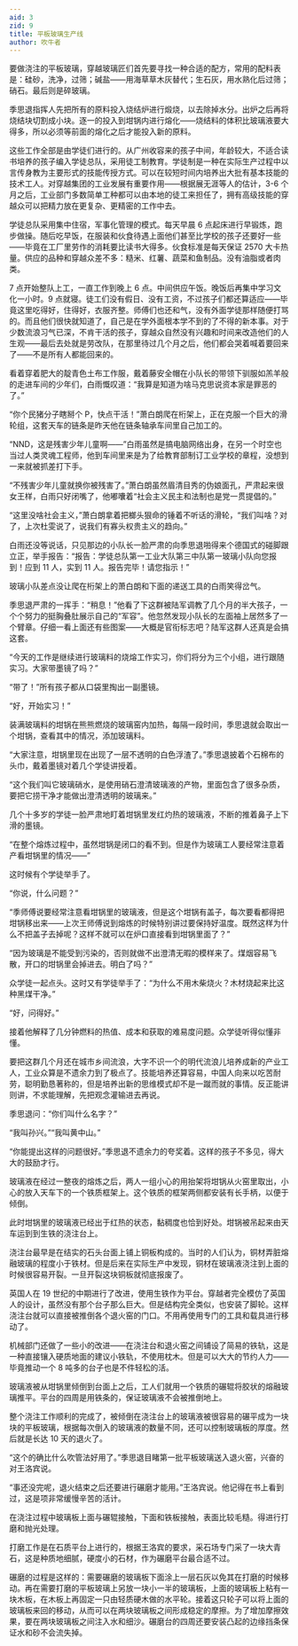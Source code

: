 ```yaml
---
aid: 3
zid: 9
title: 平板玻璃生产线
author: 吹牛者
---
```


要做浇注的平板玻璃，穿越玻璃匠们首先要寻找一种合适的配方，常用的配料表是：硅砂，洗净，过筛；碱盐——用海草草木灰替代；生石灰，用水熟化后过筛；硝石。最后则是碎玻璃。

季思退指挥人先把所有的原料投入烧结炉进行煅烧，以去除掉水分。出炉之后再将烧结块切割成小块。逐一的投入到坩锅内进行熔化——烧结料的体积比玻璃液要大得多，所以必须等前面的熔化之后才能投入新的原料。

这些工作全部是由学徒们进行的。从广州收容来的孩子中间，年龄较大，不适合读书培养的孩子编入学徒总队，采用徒工制教育。学徒制是一种在实际生产过程中以言传身教为主要形式的技能传授方式。可以在较短时间内培养出大批有基本技能的技术工人。对穿越集团的工业发展有重要作用——根据展无涯等人的估计，3-6 个月之后，工业部门多数简单工种都可以由本地的徒工来担任了，拥有高级技能的穿越众可以把精力放在更复杂、更精密的工作中去。

学徒总队采用集中住宿，军事化管理的模式。每天早晨 6 点起床进行早锻炼，跑步做操。随后吃早饭，在服装和伙食待遇上面他们甚至比学校的孩子还要好一些——毕竟在工厂里劳作的消耗要比读书大得多。伙食标准是每天保证 2570 大卡热量。供应的品种和穿越众差不多：糙米、红薯、蔬菜和鱼制品。没有油脂或者肉类。

7 点开始整队上工，一直工作到晚上 6 点。中间供应午饭。晚饭后再集中学习文化一小时。9 点就寝。徒工们没有假日、没有工资，不过孩子们都还算适应——毕竟这里吃得好，住得好，衣服齐整。师傅们也还和气，没有外面学徒那样随便打骂的。而且他们很快就知道了，自己是在学外面根本学不到的了不得的新本事。对于少数流浪习气已深，不肯干活的孩子，穿越众自然没有兴趣和时间来改造他们的人生观——最后去处就是劳改队，在那里待过几个月之后，他们都会哭着喊着要回来了——不是所有人都能回来的。

看着穿着肥大的靛青色土布工作服，戴着藤安全帽在小队长的带领下驯服如羔羊般的走进车间的少年们，白雨慨叹道：“我算是知道为啥马克思说资本家是罪恶的了。”

“你个民猪分子瞎掰个 P，快点干活！”萧白朗爬在桁架上，正在克服一个巨大的滑轮组，这套天车的链条是昨天他在链条轴承车间里自己加工的。

“NND，这是残害少年儿童啊——”白雨虽然是搞电脑网络出身，在另一个时空也当过人类灵魂工程师，他到车间里来是为了给教育部制订工业学校的章程，没想到一来就被抓差打下手。

“不残害少年儿童就换你被残害了。”萧白朗虽然眉清目秀的伪娘面孔，严肃起来很女王样，白雨只好闭嘴了，他嘟囔着“社会主义民主和法制也是党一贯提倡的。”

“这里没啥社会主义，”萧白朗拿着把榔头狠命的锤着不听话的滑轮，“我们叫啥？对了，上次杜雯说了，说我们有寡头权贵主义的趋向。”

白雨还没等说话，只见那边的小队长一脸严肃的向季思退啪得来个德国式的碰脚跟立正，举手报告：“报告：学徒总队第一工业大队第三中队第一玻璃小队向您报到！应到 11 人，实到 11 人。报告完毕！请您指示！”

玻璃小队差点没让爬在桁架上的萧白朗和下面的递送工具的白雨笑得岔气。

季思退严肃的一挥手：“稍息！”他看了下这群被陆军调教了几个月的半大孩子，一个个努力的挺胸叠肚展示自己的“军容”。他忽然发现小队长的左面袖上居然多了一个臂章。仔细一看上面还有些图案——大概是官衔标志吧？陆军这群人还真是会搞这套。

“今天的工作是继续进行玻璃料的烧熔工作实习，你们将分为三个小组，进行跟随实习。大家带墨镜了吗？”

“带了！”所有孩子都从口袋里掏出一副墨镜。

“好，开始实习！”

装满玻璃料的坩锅在熊熊燃烧的玻璃窑内加热，每隔一段时间，季思退就会取出一个坩锅，查看其中的情况，添加玻璃料。

“大家注意，坩锅里现在出现了一层不透明的白色浮渣了。”季思退披着个石棉布的头巾，戴着墨镜对着几个学徒讲授着。

“这个我们叫它玻璃硝水，是使用硝石澄清玻璃液的产物，里面包含了很多杂质，要把它捞干净才能做出澄清透明的玻璃来。”

几个十多岁的学徒一脸严肃地盯着坩锅里发红灼热的玻璃液，不断的推着鼻子上下滑的墨镜。

“在整个熔炼过程中，虽然坩锅是闭口的看不到。但是作为玻璃工人要经常注意着产看坩锅里的情况——”

这时候有个学徒举手了。

“你说，什么问题？”

“季师傅说要经常注意看坩锅里的玻璃液，但是这个坩锅有盖子，每次要看都得把坩锅移出来——上次王师傅说到熔炼的时候特别讲过要保持好温度。既然这样为什么不把盖子去掉呢？这样不就可以在炉口直接看到坩锅里面了？”

“因为玻璃是不能受到污染的，否则就做不出澄清无暇的模样来了。煤烟容易飞散，开口的坩锅里会掉进去。明白了吗？”

众学徒一起点头。这时又有学徒举手了：“为什么不用木柴烧火？木材烧起来比这种黑煤干净。”

“好，问得好。”

接着他解释了几分钟燃料的热值、成本和获取的难易度问题。众学徒听得似懂非懂。

要把这群几个月还在城市乡间流浪，大字不识一个的明代流浪儿培养成新的产业工人，工业众算是不遗余力到了极点了。技能培养还算容易，中国人向来以吃苦耐劳，聪明勤恳著称的，但是培养出新的思维模式却不是一蹴而就的事情。反正能讲则讲，不求能理解，先把观念灌输进去再说。

季思退问：“你们叫什么名字？”

“我叫孙兴。”“我叫黄中山。”

“你能提出这样的问题很好。”季思退不遗余力的夸奖着。这样的孩子不多见，得大大的鼓励才行。

玻璃液在经过一整夜的熔炼之后，两人一组小心的用抬架将坩锅从火窑里取出，小心的放入天车下的一个铁质框架上。这个铁质的框架两侧都安装有长手柄，以便于倾倒。

此时坩锅里的玻璃液已经出于红热的状态，黏稠度也恰到好处。坩锅被吊起来由天车运到到生铁的浇注台上。

浇注台最早是在结实的石头台面上铺上铜板构成的。当时的人们认为，铜材弄脏熔融玻璃的程度小于铁材。但是后来在实际生产中发现，铜材在玻璃液浇注到上面的时候很容易开裂。一旦开裂这块铜板就彻底报废了。

英国人在 19 世纪的中期进行了改进，使用生铁作为平台。穿越者完全模仿了英国人的设计，虽然没有那个台子那么巨大。但是结构完全类似，也安装了脚轮。这样浇注台就可以直接被推倒各个退火窑的门口。不用再使用专门的工具和载具进行移动了。

机械部门还做了一些小的改进——在浇注台和退火窑之间铺设了简易的铁轨，这是一种直接镶入硬质地面的建议小铁轨，不使用枕木。但是可以大大的节约人力——毕竟推动一个 8 吨多的台子也是不件轻松的活。

玻璃液被从坩锅里倾倒到台面上之后，工人们就用一个铁质的碾辊将胶状的熔融玻璃推平。平台的四周是用铁条的，保证玻璃液不会被推倒地上。

整个浇注工作顺利的完成了，被倾倒在浇注台上的玻璃液被很容易的碾平成为一块块的平板玻璃，根据每次倒入的玻璃液的数量不同，还可以控制玻璃板的厚度。然后就是长达 10 天的退火了。

“这个的确比什么吹管法好用了。”季思退目睹第一批平板玻璃送入退火窑，兴奋的对王洛宾说。

“事还没完呢，退火结束之后还要进行碾磨才能用。”王洛宾说。他记得在书上看到过，这是项非常缓慢辛苦的活计。

在浇注过程中玻璃板上面与碾辊接触，下面和铁板接触，表面比较毛糙。得进行打磨和抛光处理。

打磨工作是在石质平台上进行的，根据王洛宾的要求，采石场专门采了一块大青石，这是种质地细腻，硬度小的石材，作为碾磨平台最合适不过。

碾磨的过程是这样的：需要碾磨的玻璃板下面涂上一层石灰以免其在打磨的时候移动。再在需要打磨的平板玻璃上另放一块小一半的玻璃板，上面的玻璃板上粘有一块木板，在木板上再固定一只由轻质硬木做的水平轮。接着这只轮子可以将上面的玻璃板来回的移动，从而可以在两块玻璃板之间形成稳定的摩擦。为了增加摩擦效果，要在两块玻璃板之间注入水和细沙。碾磨台的四周还要安装凸起的边缘挡条保证水和砂不会流失掉。
